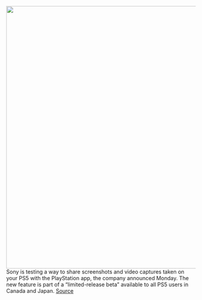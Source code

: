 <img src='https://cdn.vox-cdn.com/thumbor/Zsvh4fXgrxTjZ0f2bPCHDKKyXxA=/0x0:2762x1786/1200x800/filters:focal(1161x673:1601x1113)/cdn.vox-cdn.com/uploads/chorus_image/image/70012886/ps_app_ps5_captures.0.png' width='700px' /><br/>
Sony is testing a way to share screenshots and video captures taken on your PS5 with the PlayStation app, the company announced Monday. The new feature is part of a “limited-release beta” available to all PS5 users in Canada and Japan.
<a href='https://www.theverge.com/2021/10/18/22733250/ps5-sony-playstation-app-captures-phone-sharing'> Source <a/>